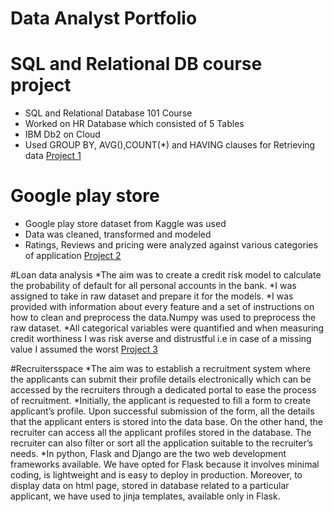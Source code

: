 
# Data Analyst Portfolio

# SQL and Relational DB course project
* SQL and Relational Database 101 Course
* Worked on HR Database which consisted of 5 Tables
* IBM Db2 on Cloud
* Used GROUP BY, AVG(),COUNT(*) and HAVING clauses for Retrieving data
 [Project 1](https://github.com/muneebkhan77/SQL-and-Relational-Db-101-course)

# Google play store 
* Google play store dataset from Kaggle was used
* Data was cleaned, transformed and modeled 
* Ratings, Reviews and pricing were analyzed against various categories of application
[Project 2](https://github.com/muneebkhan77/Google_play_store_ratings/blob/main/Predicting%20Google%20App's%20Rating.ipynb)

#Loan data analysis
*The aim was to create a credit risk model to calculate the probability of default for all personal accounts in the bank.
*I was assigned to take in raw dataset and prepare it for the models.
*I was provided with information about every feature and a set of instructions on how to clean and preprocess the data.Numpy was used to preprocess the raw dataset.
*All categorical variables were quantified and when measuring credit worthiness I was risk averse and distrustful i.e in case of a missing value I assumed the worst
[Project 3](https://github.com/muneebkhan77/loan_data_analysis/blob/main/Loan_data_Project.ipynb)

#Recruitersspace
*The aim was to establish a recruitment system where the applicants can submit their profile details electronically which can be accessed by the recruiters through a dedicated portal to ease the process of recruitment.
*Initially, the applicant is requested to fill a form to create applicant’s profile. Upon successful submission of the form, all the details that the applicant enters is stored into the data base. On the other hand, the recruiter can access all the applicant profiles stored in the database. The recruiter can also filter or sort all the application suitable to the recruiter’s needs.
*In python, Flask and Django are the two web development frameworks available. We have opted for Flask because it involves minimal coding, is lightweight and is easy to deploy in production. Moreover, to display data on html page, stored in database related to a particular applicant, we have used to jinja templates, available only in Flask.

